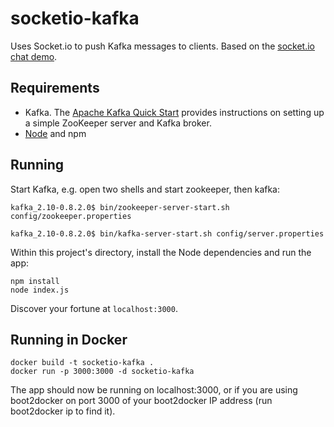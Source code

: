 # socketio-kafka
Uses Socket.io to push Kafka messages to clients. Based on the [socket.io chat demo](http://socket.io/get-started/chat/).

## Requirements
- Kafka. The [Apache Kafka Quick Start](http://socket.io/get-started/chat/) provides instructions on setting up a simple ZooKeeper server and Kafka broker.
- [Node](http://nodejs.org) and npm

## Running
Start Kafka, e.g. open two shells and start zookeeper, then kafka:
```
kafka_2.10-0.8.2.0$ bin/zookeeper-server-start.sh config/zookeeper.properties
```

```
kafka_2.10-0.8.2.0$ bin/kafka-server-start.sh config/server.properties
```

Within this project's directory, install the Node dependencies and run the app:
```
npm install
node index.js
```
Discover your fortune at `localhost:3000`.

## Running in Docker
```
docker build -t socketio-kafka .
docker run -p 3000:3000 -d socketio-kafka
```
The app should now be running on localhost:3000, or if you are using boot2docker on port 3000 of your boot2docker IP address (run boot2docker ip to find it).
